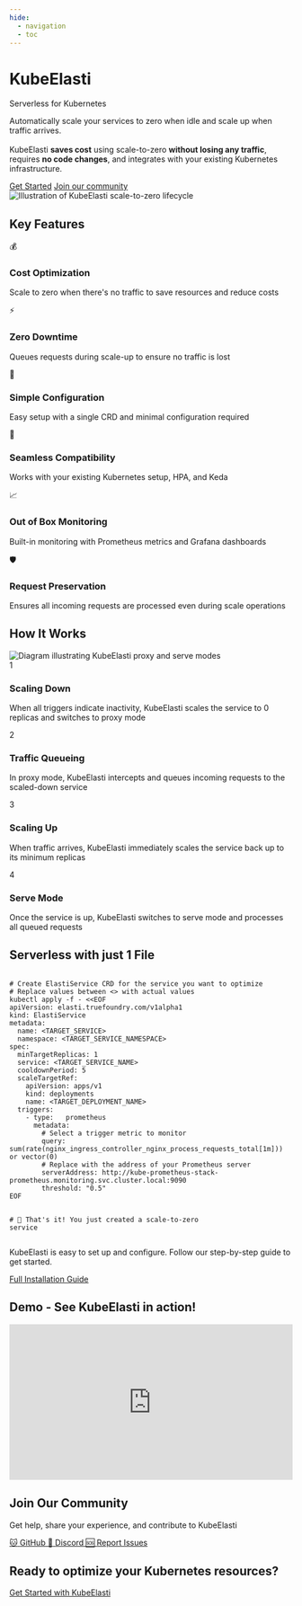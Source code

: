 ```yaml
---
hide:
  - navigation
  - toc
---
```


<!-- Hero Section -->
<div class="hero-section">
  <div class="hero-content">
  <div class="hero-logo-title">
    <!-- <img src="images/logo/logo_theme_200x200.png" alt="KubeElasti Logo" class="hero-logo"> -->
     <h1 class="hero-title">KubeElasti</h1>
    </div>
    <p class="hero-subtitle">Serverless for Kubernetes</p>
    <p class="hero-description">Automatically scale your services to zero when idle and scale up when traffic arrives.
    <br><br>
    KubeElasti <b>saves cost</b> using scale-to-zero <b>without losing any traffic</b>, requires <b>no code changes</b>, and integrates with your existing Kubernetes infrastructure.</p>
    <div class="hero-buttons">
      <a href="/src/gs-setup/" class="md-button md-button--primary">Get Started</a>
      <a href="https://discord.gg/qFyN73htgE" class="md-button">Join our community</a>
    </div>
  </div>
  <div class="hero-image">
    <img src="images/hero.png" alt="Illustration of KubeElasti scale-to-zero lifecycle">
  </div>
</div>

<!-- Companies Section -->
<!-- <div class="companies-section">
  <h2>Trusted By</h2>
  <div class="company-logos">
    <div class="company-logo placeholder">
      <img src="images/companies/truefoundry.png" alt="Truefoundry Logo">
    </div>
  </div>
</div> -->

<!-- Features Section -->
<div class="features-section">
  <h2>Key Features</h2>
  <div class="features-grid">
    <div class="feature-card">
      <div class="feature-icon">💰</div>
      <h3>Cost Optimization</h3>
      <p>Scale to zero when there's no traffic to save resources and reduce costs</p>
    </div>
    <div class="feature-card">
      <div class="feature-icon">⚡</div>
      <h3>Zero Downtime</h3>
      <p>Queues requests during scale-up to ensure no traffic is lost</p>
    </div>
    <div class="feature-card">
      <div class="feature-icon">🔧</div>
      <h3>Simple Configuration</h3>
      <p>Easy setup with a single CRD and minimal configuration required</p>
    </div>
    <div class="feature-card">
      <div class="feature-icon">🔄</div>
      <h3>Seamless Compatibility</h3>
      <p>Works with your existing Kubernetes setup, HPA, and Keda</p>
    </div>
    <div class="feature-card">
      <div class="feature-icon">📈</div>
      <h3>Out of Box Monitoring</h3>
      <p>Built-in monitoring with Prometheus metrics and Grafana dashboards</p>
    </div>
    <div class="feature-card">
      <div class="feature-icon">🛡️</div>
      <h3>Request Preservation</h3>
      <p>Ensures all incoming requests are processed even during scale operations</p>
    </div>
  </div>
</div>

<!-- How It Works Section -->
<div class="how-it-works-section">
  <h2>How It Works</h2>
  <div class="how-it-works-content">
    <div class="how-it-works-image">
      <img src="images/modes.png" alt="Diagram illustrating KubeElasti proxy and serve modes">
    </div>
    <div class="how-it-works-steps">
      <div class="step">
        <div class="step-number">1</div>
        <div class="step-content">
          <h3>Scaling Down</h3>
          <p>When all triggers indicate inactivity, KubeElasti scales the service to 0 replicas and switches to proxy mode</p>
        </div>
      </div>
      <div class="step">
        <div class="step-number">2</div>
        <div class="step-content">
          <h3>Traffic Queueing</h3>
          <p>In proxy mode, KubeElasti intercepts and queues incoming requests to the scaled-down service</p>
        </div>
      </div>
      <div class="step">
        <div class="step-number">3</div>
        <div class="step-content">
          <h3>Scaling Up</h3>
          <p>When traffic arrives, KubeElasti immediately scales the service back up to its minimum replicas</p>
        </div>
      </div>
      <div class="step">
        <div class="step-number">4</div>
        <div class="step-content">
          <h3>Serve Mode</h3>
          <p>Once the service is up, KubeElasti switches to serve mode and processes all queued requests</p>
        </div>
      </div>
    </div>
  </div>
</div>

<!-- Get Started Section -->
<div class="get-started-section">
  <h2>Serverless with just 1 File</h2>
  <div class="get-started-steps">
    <div class="code-block">
      <pre><code> 
<span class="gray"># Create ElastiService CRD for the service you want to optimize</span>
<span class="gray"># Replace values between <> with actual values</span>
kubectl apply -f - &lt;&lt;EOF <span class="blue">
apiVersion: <span class="green">elasti.truefoundry.com/v1alpha1</span>
kind: <span class="green">ElastiService</span>
metadata:
  name: <span class="yellow">&lt;TARGET_SERVICE&gt;</span>
  namespace: <span class="yellow">&lt;TARGET_SERVICE_NAMESPACE&gt;</span>
spec:
  minTargetReplicas: <span class="green">1</span>
  service: <span class="yellow">&lt;TARGET_SERVICE_NAME&gt;</span>
  cooldownPeriod: <span class="green">5</span>
  scaleTargetRef:
    apiVersion: <span class="green">apps/v1</span>
    kind: <span class="green">deployments</span>
    name: <span class="yellow">&lt;TARGET_DEPLOYMENT_NAME&gt;</span>
  triggers:
    - type:   <span class="green">prometheus</span>
      metadata:
        <span class="gray"># Select a trigger metric to monitor</span>
        query: <span class="green">sum(rate(nginx_ingress_controller_nginx_process_requests_total[1m])) or vector(0)</span>
        <span class="gray"># Replace with the address of your Prometheus server</span>
        serverAddress: <span class="green">http://kube-prometheus-stack-prometheus.monitoring.svc.cluster.local:9090</span>
        threshold: <span class="green">"0.5"</span>
</span>EOF

<span class="gray"># 🎉 That's it! You just created a scale-to-zero service</span>
</code></pre>
    </div>
  </div>
       <div class="get-started-content">
      <p>KubeElasti is easy to set up and configure. Follow our step-by-step guide to get started.</p>
      <a href="/src/gs-setup/" class="md-button md-button--primary">Full Installation Guide</a>
    </div>
</div>

<div class="get-started-section">
  <h2>Demo - See KubeElasti in action!</h2>
<div style="position: relative; padding-bottom: 55.026178010471206%; height: 0;"><iframe src="https://www.loom.com/embed/53b7b524b4c342f99ba44fd5d8104265?sid=c88660d1-a569-470c-8224-b1fffde9a2c6" frameborder="0" webkitallowfullscreen mozallowfullscreen allowfullscreen style="position: absolute; top: 0; left: 0; width: 100%; height: 100%;"></iframe></div>
</div>

<!-- Community Section -->
<div class="community-section">
  <h2>Join Our Community</h2>
  <p>Get help, share your experience, and contribute to KubeElasti</p>
  <div class="community-links">
    <a href="https://github.com/truefoundry/KubeElasti" class="community-link">
      <span class="community-icon">🐱</span>
      <span class="community-text">GitHub</span>
    </a>
    <a href="https://discord.gg/qFyN73htgE" class="community-link">
      <span class="community-icon">💬</span>
      <span class="community-text">Discord</span>
    </a>
    <a href="https://github.com/truefoundry/KubeElasti/issues" class="community-link">
      <span class="community-icon">🆘</span>
      <span class="community-text">Report Issues</span>
    </a>
  </div>
</div>

<div class="footer-cta">
  <h2>Ready to optimize your Kubernetes resources?</h2>
  <a href="/src/gs-setup/" class="md-button md-button--primary">Get Started with KubeElasti</a>
</div>

